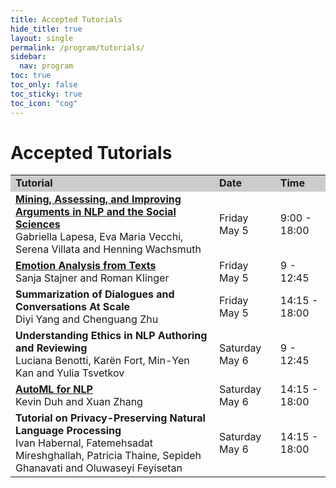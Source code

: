 ```yaml
---
title: Accepted Tutorials
hide_title: true
layout: single
permalink: /program/tutorials/
sidebar:
  nav: program
toc: true
toc_only: false
toc_sticky: true
toc_icon: "cog" 
---
```


<h1>Accepted Tutorials</h1>


<table>
  <tr style="background-color:#cccccc">
    <td><b>Tutorial</b></td>
    <td><b>Date</b></td>
    <td><b>Time</b></td>
    <!-- <td><b>Room</b></td> -->
  </tr>
  <tr>
  <td><b><a href="https://sites.google.com/view/argmintutorialeacl2023/home-page" target="_blank">Mining, Assessing, and Improving Arguments in NLP and the Social Sciences</a></b><br/> 
Gabriella Lapesa, Eva Maria Vecchi, Serena Villata and Henning Wachsmuth
    </td>
    <td>Friday May 5</td>
    <td>9:00 - 18:00</td>
    <!-- <td>Elafiti 3</td> -->
  </tr>

  <tr>
    <td><b><a href="https://eacl2023tutorial.github.io/">Emotion Analysis from Texts</a></b><br/>
Sanja Stajner and Roman Klinger
    </td>
    <td>Friday May 5</td>
    <td>9 - 12:45</td>
    <!-- <td>Elafiti 4</td> -->
  </tr>

  <tr>
    <td><b>Summarization of Dialogues and Conversations At Scale</b><br/>
Diyi Yang and Chenguang Zhu
    </td>
    <td>Friday May 5</td>
    <td>14:15 - 18:00</td>
    <!-- <td>Elafiti 4</td> -->
  </tr>
   <tr>
    <td><b>Understanding Ethics in NLP Authoring and Reviewing</b>  <br/>               
Luciana Benotti, Karën Fort, Min-Yen Kan and Yulia Tsvetkov
    </td>
    <td>Saturday May 6</td>
    <td>9 - 12:45</td>
    <!-- <td>Elafiti 4</td> -->
  </tr>

  <tr>
    <td><b><a href="https://www.cs.jhu.edu/~kevinduh/a/automl-tutorial-2023/">AutoML for NLP</a></b><br/>
Kevin Duh and Xuan Zhang
    </td>
    <td>Saturday May 6</td>
    <td>14:15 - 18:00</td>
    <!-- <td>Elafiti 3</td> -->
  </tr>

  <tr>
    <td><b>Tutorial on Privacy-Preserving Natural Language Processing</b><br/>
Ivan Habernal, Fatemehsadat Mireshghallah, Patricia Thaine, Sepideh Ghanavati and Oluwaseyi Feyisetan
    </td>
    <td>Saturday May 6</td>
    <td>14:15 - 18:00</td>
    <!-- <td>Elafiti 4</td> -->
  </tr>
</table>
